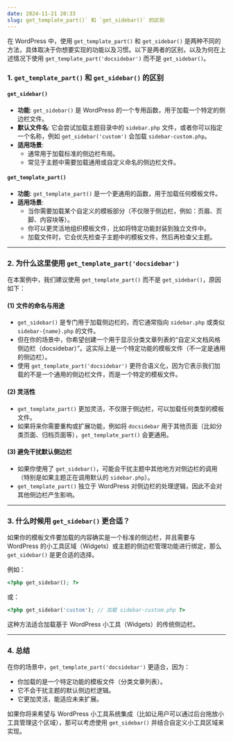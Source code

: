```yaml
---
date: 2024-11-21 20:33
slug: get_template_part()` 和 `get_sidebar()` 的区别
---
```


在 WordPress 中，使用 `get_template_part()` 和 `get_sidebar()` 是两种不同的方法，具体取决于你想要实现的功能以及习惯。以下是两者的区别，以及为何在上述情况下使用 `get_template_part('docsidebar')` 而不是 `get_sidebar()`。

<!-- truncate -->

### **1. `get_template_part()` 和 `get_sidebar()` 的区别**

#### **`get_sidebar()`**
- **功能**: `get_sidebar()` 是 WordPress 的一个专用函数，用于加载一个特定的侧边栏文件。
- **默认文件名**: 它会尝试加载主题目录中的 `sidebar.php` 文件，或者你可以指定一个名称，例如 `get_sidebar('custom')` 会加载 `sidebar-custom.php`。
- **适用场景**:
  - 通常用于加载标准的侧边栏布局。
  - 常见于主题中需要加载通用或自定义命名的侧边栏文件。

#### **`get_template_part()`**
- **功能**: `get_template_part()` 是一个更通用的函数，用于加载任何模板文件。
- **适用场景**:
  - 当你需要加载某个自定义的模板部分（不仅限于侧边栏，例如：页眉、页脚、内容块等）。
  - 你可以更灵活地组织模板文件，比如将特定功能封装到独立文件中。
  - 加载文件时，它会优先检查子主题中的模板文件，然后再检查父主题。

---

### **2. 为什么这里使用 `get_template_part('docsidebar')`**

在本案例中，我们建议使用 `get_template_part()` 而不是 `get_sidebar()`，原因如下：

#### **(1) 文件的命名与用途**
- `get_sidebar()` 是专门用于加载侧边栏的，而它通常指向 `sidebar.php` 或类似 `sidebar-{name}.php` 的文件。
- 但在你的场景中，你希望创建一个用于显示分类文章列表的“自定义文档风格侧边栏（docsidebar）”。这实际上是一个特定功能的模板文件（不一定是通用的侧边栏）。
- 使用 `get_template_part('docsidebar')` 更符合语义化，因为它表示我们加载的不是一个通用的侧边栏文件，而是一个特定的模板文件。

#### **(2) 灵活性**
- `get_template_part()` 更加灵活，不仅限于侧边栏，可以加载任何类型的模板文件。
- 如果将来你需要重构或扩展功能，例如将 `docsidebar` 用于其他页面（比如分类页面、归档页面等），`get_template_part()` 会更通用。

#### **(3) 避免干扰默认侧边栏**
- 如果你使用了 `get_sidebar()`，可能会干扰主题中其他地方对侧边栏的调用（特别是如果主题正在调用默认的 `sidebar.php`）。
- `get_template_part()` 独立于 WordPress 对侧边栏的处理逻辑，因此不会对其他侧边栏产生影响。

---

### **3. 什么时候用 `get_sidebar()` 更合适？**
如果你的模板文件要加载的内容确实是一个标准的侧边栏，并且需要与 WordPress 的小工具区域（Widgets）或主题的侧边栏管理功能进行绑定，那么 `get_sidebar()` 是更合适的选择。

例如：
```php
<?php get_sidebar(); ?>
```
或：
```php
<?php get_sidebar('custom'); // 加载 sidebar-custom.php ?>
```
这种方法适合加载基于 WordPress 小工具（Widgets）的传统侧边栏。

---

### **4. 总结**
在你的场景中，`get_template_part('docsidebar')` 更适合，因为：
- 你加载的是一个特定功能的模板文件（分类文章列表）。
- 它不会干扰主题的默认侧边栏逻辑。
- 它更加灵活，能适应未来扩展。

如果你将来希望与 WordPress 小工具系统集成（比如让用户可以通过后台拖放小工具管理这个区域），那可以考虑使用 `get_sidebar()` 并结合自定义小工具区域来实现。
